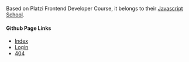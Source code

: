 Based on Platzi Frontend Developer Course, it belongs to their [Javascript School](https://platzi.com/escuela-javascript/ "Escuela de Javascript").

#### Github Page Links
- [Index](https://felichz.github.io/EdoVideo-Static-Design/ "Index")
- [Login](https://felichz.github.io/EdoVideo-Static-Design/login.html "Login")
- [404](https://felichz.github.io/EdoVideo-Static-Design/404.html "404")
